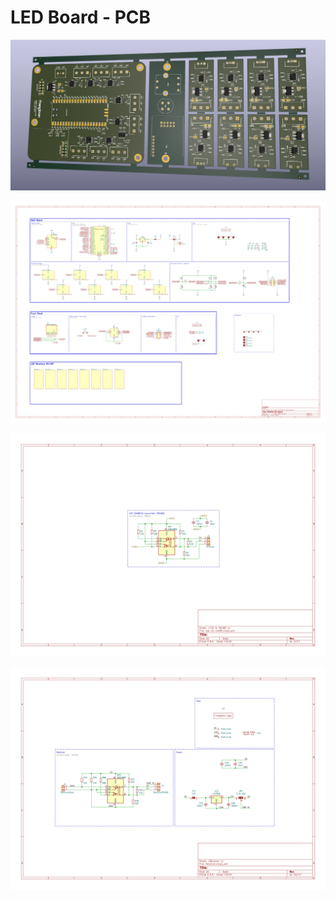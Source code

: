 # LED Board - PCB

![](rp2040-led-board-pcb-v02.png)

![](rp2040-led-board-schematics-v02.svg)

![](rp2040-led-board-schematics-v02-LED-to-RS485.svg)

![](rp2040-led-board-schematics-v02-Receiver.svg)
